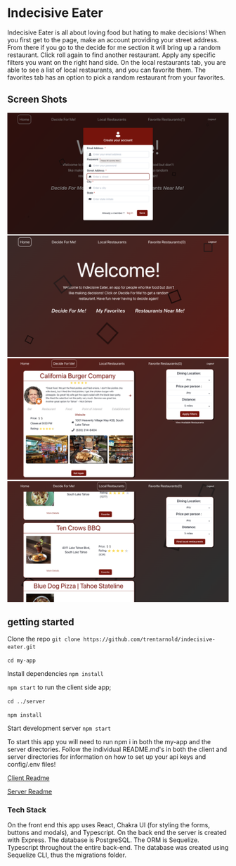 # Indecisive Eater
Indecisive Eater is all about loving food but hating to make decisions! When you first get to the page, make an account providing your street address. From there if you go to the decide for me section it will bring up a random restaurant. Click roll again to find another restaurant. Apply any specific filters you want on the right hand side. On the local restaurants tab, you are able to see a list of local restaurants, and you can favorite them. The favorites tab has an option to pick a random restaurant from your favorites. 


## Screen Shots
![Create Account Modal](/Screenshots/CreateAccount.png?raw=true) ![Welcome Page](/Screenshots/WelcomePage.png?raw=true) 
![Decide For Me](/Screenshots/DecideForMe!.png?raw=true) ![Local Restaurants](/Screenshots/LocalRestaurants.png?raw=true)
## getting started
Clone the repo
`git clone https://github.com/trentarnold/indecisive-eater.git`

`cd my-app`

Install dependencies
`npm install`

`npm start`  to run the client side app;

`cd ../server`

`npm install`

Start development server   `npm start`

To start this app you will need to run npm i in both the my-app and the server directories. Follow the individual README.md's in both the client and server directories for information on how to set up your api keys and config/.env files! 

[Client Readme](/my-app/README.md)

[Server Readme](/server/README.md)

### Tech Stack
On the front end this app uses React, Chakra UI (for styling the forms, buttons and modals), and Typescript.
On the back end the server is created with Express. The database is  PostgreSQL. The ORM is Sequelize. Typescript throughout the entire back-end. The database was created using Sequelize CLI, thus the migrations folder.  


